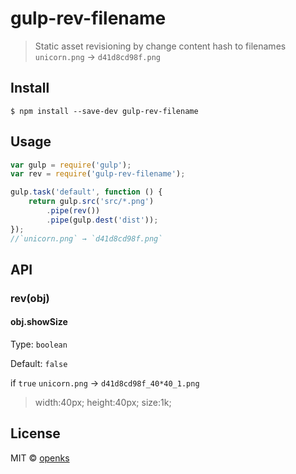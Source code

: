 # gulp-rev-filename

> Static asset revisioning by change content hash to filenames
> `unicorn.png` → `d41d8cd98f.png`

## Install

```
$ npm install --save-dev gulp-rev-filename
```


## Usage

```js
var gulp = require('gulp');
var rev = require('gulp-rev-filename');

gulp.task('default', function () {
	return gulp.src('src/*.png')
		.pipe(rev())
		.pipe(gulp.dest('dist'));
});
//`unicorn.png` → `d41d8cd98f.png`
```
## API


### rev(obj)

#### obj.showSize

Type: `boolean`  

Default: `false`

if `true`
`unicorn.png` → `d41d8cd98f_40*40_1.png`
> width:40px;
  height:40px;
  size:1k;


## License

MIT © [openks](https://github.com/openks)
